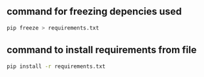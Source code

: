 ## command for freezing depencies used
```bash
pip freeze > requirements.txt
```
## command to install requirements from file
```bash
pip install -r requirements.txt
```
